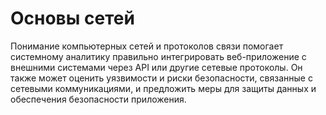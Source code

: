 # Основы сетей

Понимание компьютерных сетей и протоколов связи помогает системному аналитику правильно интегрировать веб-приложение с внешними системами через API или другие сетевые протоколы. Он также может оценить уязвимости и риски безопасности, связанные с сетевыми коммуникациями, и предложить меры для защиты данных и обеспечения безопасности приложения.
